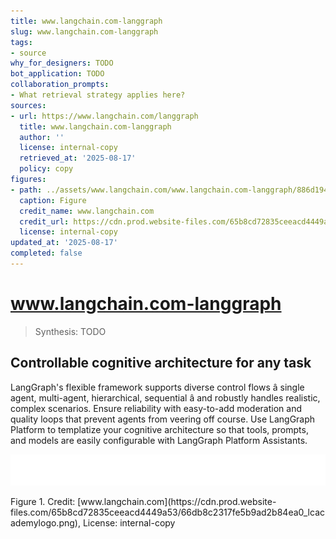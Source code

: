 ```yaml
---
title: www.langchain.com-langgraph
slug: www.langchain.com-langgraph
tags:
- source
why_for_designers: TODO
bot_application: TODO
collaboration_prompts:
- What retrieval strategy applies here?
sources:
- url: https://www.langchain.com/langgraph
  title: www.langchain.com-langgraph
  author: ''
  license: internal-copy
  retrieved_at: '2025-08-17'
  policy: copy
figures:
- path: ../assets/www.langchain.com/www.langchain.com-langgraph/886d194dcad1.webp
  caption: Figure
  credit_name: www.langchain.com
  credit_url: https://cdn.prod.website-files.com/65b8cd72835ceeacd4449a53/66db8c2317fe5b9ad2b84ea0_lcacademylogo.png
  license: internal-copy
updated_at: '2025-08-17'
completed: false
---
```


# www.langchain.com-langgraph

> Synthesis: TODO

## Controllable cognitive architecture for any task
LangGraph's flexible framework supports diverse control flows â single agent, multi-agent, hierarchical, sequential â and robustly handles realistic, complex scenarios.
Ensure reliability with easy-to-add moderation and quality loops that prevent agents from veering off course.
Use LangGraph Platform to templatize your cognitive architecture so that tools, prompts, and models are easily configurable with LangGraph Platform Assistants.

![Figure](../assets/www.langchain.com/www.langchain.com-langgraph/886d194dcad1.webp)
<figcaption>Figure 1. Credit: [www.langchain.com](https://cdn.prod.website-files.com/65b8cd72835ceeacd4449a53/66db8c2317fe5b9ad2b84ea0_lcacademylogo.png), License: internal-copy</figcaption>
